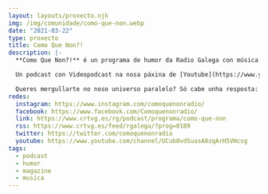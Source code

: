 ```yaml
---
layout: layouts/proxecto.njk
img: /img/comunidade/como-que-non.webp
date: "2021-03-22"
type: proxecto
title: Como Que Non?!
description: |-
  **Como Que Non?!** é un programa de humor da Radio Galega con música e público en directo dirixido por [Carlos Tresandí](https://twitter.com/CarlosTresandi) onde todas as semanas un convidado é partícipe das distintas seccións do programa protagonizadas por Fernando RqR, Pepe Capelán, Fran Rodríguez e Alejandro Martínez "Pini".

  Un podcast con Videopodcast na nosa páxina de [Youtube](https://www.youtube.com/channel/UCub0vdSuasA8zqArH5VHcsg).

  Queres mergullarte no noso universo paralelo? Só cabe unha resposta: *como que non?!*
redes:
  instagram: https://www.instagram.com/comoquenonradio/
  facebook: https://www.facebook.com/Comoquenonradio/
  link: https://www.crtvg.es/rg/podcast/programa/como-que-non
  rss: https://www.crtvg.es/feed/rgalega/?prog=0189
  twitter: https://twitter.com/comoquenonradio
  youtube: https://www.youtube.com/channel/UCub0vdSuasA8zqArH5VHcsg
tags:
  - podcast
  - humor
  - magazine
  - musica
---
```

